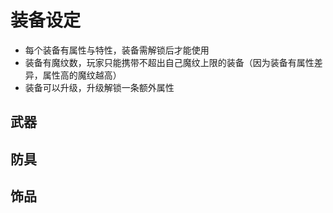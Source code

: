 # 装备设定

- 每个装备有属性与特性，装备需解锁后才能使用
- 装备有魔纹数，玩家只能携带不超出自己魔纹上限的装备（因为装备有属性差异，属性高的魔纹越高）
- 装备可以升级，升级解锁一条额外属性

## 武器

## 防具

## 饰品
